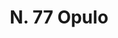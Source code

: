 ---
title: "N. 77 Opulo"
permalink: "/edition/plant077/"
plant-name: "N. 77"
plant-number: "077"
plant-xml: "/assets/xml/plant077.xml"
plant-img1: "/assets/img/plant077_verso.jpg"
plant-img2: "/assets/img/plant077.jpg"
plant-title: "N. 77 Opulo"
plant-taxon-link: "http://www.worldfloraonline.org/taxon/wfo-0000514593"
plant-taxon-content: "[Acer monspessulanum L.]"
layout: single-xml
---